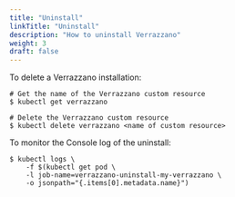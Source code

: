 ```yaml
---
title: "Uninstall"
linkTitle: "Uninstall"
description: "How to uninstall Verrazzano"
weight: 3
draft: false
---
```



To delete a Verrazzano installation:

```
# Get the name of the Verrazzano custom resource
$ kubectl get verrazzano

# Delete the Verrazzano custom resource
$ kubectl delete verrazzano <name of custom resource>
```

To monitor the Console log of the uninstall:

```
$ kubectl logs \
    -f $(kubectl get pod \
    -l job-name=verrazzano-uninstall-my-verrazzano \
    -o jsonpath="{.items[0].metadata.name}")
```
